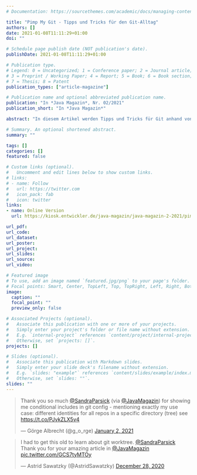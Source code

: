 ```yaml
---
# Documentation: https://sourcethemes.com/academic/docs/managing-content/

title: "Pimp My Git - Tipps und Tricks für den Git-Alltag"
authors: []
date: 2021-01-08T11:11:29+01:00
doi: ""

# Schedule page publish date (NOT publication's date).
publishDate: 2021-01-08T11:11:29+01:00

# Publication type.
# Legend: 0 = Uncategorized; 1 = Conference paper; 2 = Journal article;
# 3 = Preprint / Working Paper; 4 = Report; 5 = Book; 6 = Book section;
# 7 = Thesis; 8 = Patent
publication_types: ["article-magazine"]

# Publication name and optional abbreviated publication name.
publication: "In *Java Magazin*, Nr. 02/2021"
publication_short: "In *Java Magazin*"

abstract: "In diesem Artikel werden Tipps und Tricks für Git anhand von Alltagssituationen vorgestellt. Ich arbeite mit Git am liebsten über einen Mix aus grafischen Werkzeugen und der Kommandozeile. Auch wenn im Artikel vieles mit der Nutzung der Kommandozeile vorgestellt wird, helfen einige Tipps auch, wenn die Entwicklerin ausschließlich mit einem grafischen Werkzeug arbeitet. "

# Summary. An optional shortened abstract.
summary: ""

tags: []
categories: []
featured: false

# Custom links (optional).
#   Uncomment and edit lines below to show custom links.
# links:
# - name: Follow
#   url: https://twitter.com
#   icon_pack: fab
#   icon: twitter
links:
- name: Online Version
  url: https://kiosk.entwickler.de/java-magazin/java-magazin-2-2021/pimp-my-git/

url_pdf:
url_code:
url_dataset:
url_poster:
url_project:
url_slides:
url_source:
url_video:

# Featured image
# To use, add an image named `featured.jpg/png` to your page's folder.
# Focal points: Smart, Center, TopLeft, Top, TopRight, Left, Right, BottomLeft, Bottom, BottomRight.
image:
  caption: ""
  focal_point: ""
  preview_only: false

# Associated Projects (optional).
#   Associate this publication with one or more of your projects.
#   Simply enter your project's folder or file name without extension.
#   E.g. `internal-project` references `content/project/internal-project/index.md`.
#   Otherwise, set `projects: []`.
projects: []

# Slides (optional).
#   Associate this publication with Markdown slides.
#   Simply enter your slide deck's filename without extension.
#   E.g. `slides: "example"` references `content/slides/example/index.md`.
#   Otherwise, set `slides: ""`.
slides: ""
---
```


<blockquote class="twitter-tweet"><p lang="en" dir="ltr">Thank you so much <a href="https://twitter.com/SandraParsick?ref_src=twsrc%5Etfw">@SandraParsick</a> (via <a href="https://twitter.com/JavaMagazin?ref_src=twsrc%5Etfw">@JavaMagazin</a>) for showing me conditional includes in git config - mentioning exactly my use case: different identities for all repos in a specific directory (tree) see <a href="https://t.co/PJvkZLX5v4">https://t.co/PJvkZLX5v4</a></p>&mdash; Görge Albrecht (@g_o_rge) <a href="https://twitter.com/g_o_rge/status/1345401085805125634?ref_src=twsrc%5Etfw">January 2, 2021</a></blockquote> <script async src="https://platform.twitter.com/widgets.js" charset="utf-8"></script>

<blockquote class="twitter-tweet"><p lang="en" dir="ltr">I had to get this old to learn about git worktree. <a href="https://twitter.com/SandraParsick?ref_src=twsrc%5Etfw">@SandraParsick</a> Thank you for your amazing article in <a href="https://twitter.com/JavaMagazin?ref_src=twsrc%5Etfw">@JavaMagazin</a> <a href="https://t.co/GCS7tyMTOy">pic.twitter.com/GCS7tyMTOy</a></p>&mdash; Astrid Sawatzky (@AstridSawatzky) <a href="https://twitter.com/AstridSawatzky/status/1343491022597349376?ref_src=twsrc%5Etfw">December 28, 2020</a></blockquote> <script async src="https://platform.twitter.com/widgets.js" charset="utf-8"></script> 
